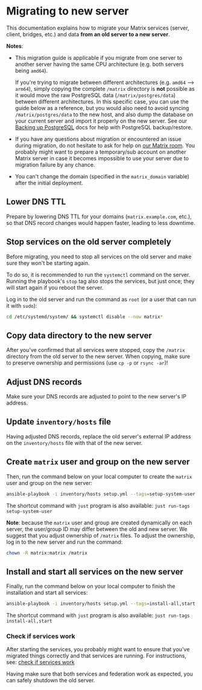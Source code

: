 <!--
SPDX-FileCopyrightText: 2019 - 2024 Slavi Pantaleev
SPDX-FileCopyrightText: 2019 Michael Haak
SPDX-FileCopyrightText: 2021 - 2023 MDAD project contributors
SPDX-FileCopyrightText: 2024 - 2025 Suguru Hirahara

SPDX-License-Identifier: AGPL-3.0-or-later
-->

# Migrating to new server

This documentation explains how to migrate your Matrix services (server, client, bridges, etc.) and data **from an old server to a new server**.

**Notes**:
- This migration guide is applicable if you migrate from one server to another server having the same CPU architecture (e.g. both servers being `amd64`).

  If you're trying to migrate between different architectures (e.g. `amd64` --> `arm64`), simply copying the complete `/matrix` directory is **not** possible as it would move the raw PostgreSQL data (`/matrix/postgres/data`) between different architectures. In this specific case, you can use the guide below as a reference, but you would also need to avoid syncing `/matrix/postgres/data` to the new host, and also dump the database on your current server and import it properly on the new server. See our [Backing up PostgreSQL](maintenance-postgres.md#backing-up-postgresql) docs for help with PostgreSQL backup/restore.
- If you have any questions about migration or encountered an issue during migration, do not hesitate to ask for help on [our Matrix room](https://matrix.to/#/%23matrix-docker-ansible-deploy:devture.com). You probably might want to prepare a temporary/sub account on another Matrix server in case it becomes impossible to use your server due to migration failure by any chance.

- You can't change the domain (specified in the `matrix_domain` variable) after the initial deployment.

## Lower DNS TTL

Prepare by lowering DNS TTL for your domains (`matrix.example.com`, etc.), so that DNS record changes would happen faster, leading to less downtime.

## Stop services on the old server completely

Before migrating, you need to stop all services on the old server and make sure they won't be starting again.

To do so, it is recommended to run the `systemctl` command on the server. Running the playbook's `stop` tag also stops the services, but just once; they will start again if you reboot the server.

Log in to the old server and run the command as `root` (or a user that can run it with `sudo`):

```sh
cd /etc/systemd/system/ && systemctl disable --now matrix*
```

## Copy data directory to the new server

After you've confirmed that all services were stopped, copy the `/matrix` directory from the old server to the new server. When copying, make sure to preserve ownership and permissions (use `cp -p` or `rsync -ar`)!

## Adjust DNS records

Make sure your DNS records are adjusted to point to the new server's IP address.

## Update `inventory/hosts` file

Having adjusted DNS records, replace the old server's external IP address on the `inventory/hosts` file with that of the new server.

## Create `matrix` user and group on the new server

Then, run the command below on your local computer to create the `matrix` user and group on the new server:

```sh
ansible-playbook -i inventory/hosts setup.yml --tags=setup-system-user
```

The shortcut command with `just` program is also available: `just run-tags setup-system-user`

**Note**: because the `matrix` user and group are created dynamically on each server, the user/group ID may differ between the old and new server. We suggest that you adjust ownership of `/matrix` files. To adjust the ownership, log in to the new server and run the command:

```sh
chown -R matrix:matrix /matrix
```

## Install and start all services on the new server

Finally, run the command below on your local computer to finish the installation and start all services:

```sh
ansible-playbook -i inventory/hosts setup.yml --tags=install-all,start
```

The shortcut command with `just` program is also available: `just run-tags install-all,start`

### Check if services work

After starting the services, you probably might want to ensure that you've migrated things correctly and that services are running. For instructions, see: [check if services work](maintenance-and-troubleshooting.md#how-to-check-if-services-work)

Having make sure that both services and federation work as expected, you can safely shutdown the old server.
